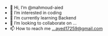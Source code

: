 - 👋 Hi, I’m @mahmoud-aied
- 👀 I’m interested in coding
- 🌱 I’m currently learning Backend
- 💞️ I’m looking to collaborate on ...
- 📫 How to reach me ...ayed17259@gmail.com

<!---
mahmoud-aied/mahmoud-aied is a ✨ special ✨ repository because its `README.md` (this file) appears on your GitHub profile.
You can click the Preview link to take a look at your changes.
--->
